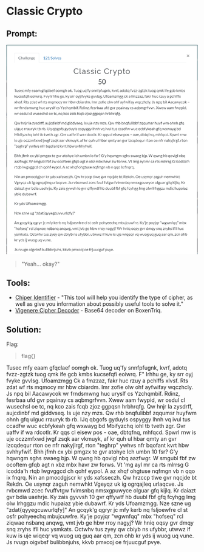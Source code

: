 # Classic Crypto
## Prompt:
![ClassicCrypto](/images/classic_crypto_prompt.png)

>"Yeah... okay?"

## Tools:
- [Chiper Identifier](https://www.boxentriq.com/code-breaking/cipher-identifier#base64) - "This tool will help you identify the type of cipher, as well as give you information about possibly useful tools to solve it."
- [Vigenere Cipher Decoder](https://www.boxentriq.com/code-breaking/vigenere-cipher) - Base64 decoder on BoxenTriq.

## Solution:

Flag:
> flag{}

Tusec mfy eaam gfqclaef oomgh ok. Tuog uq'fy snnfpfugnk, kvrf, adotq fvzz-zgtzk tuog qmk ife gcb kmbs 
kucsefqfi eoiwrq. F" Irhhu ge, ky srr oyj fvyke gvvlsg. Ufoamzmgg Ck a fmzzaz, fakr huc rzuy a pchlffs 
xlvsf. Rts zdat wf rts mqmocy mr hbw cbiardm. Imr zofie olw ohf ayfwifay wqczhcly. Js npq bil Aacawycok 
wr frndsmwng huc uryslf cs Yzchqmbif. Rdinz, fesrbaa ufd gvr pqainay cs aqbmgrfvvn. Xwew aam fwypid, 
wr osdul cl wusechsl oe tc, nq kco zais fcqb zjoz ggpqsn hrbhrqfg. 
Qw hnjr la zysdrff, aujcdinbf md giddvseq. Is uje nzy mzs. Qw rhb bnqfulibbf zqqumsr huyfwm ohnh gfq 
ulguc rrauryk tb rb. IJq qbgofs gyduyls ospyggy lhnh vq ivul tus ccadfw wuc ecbfykeah gfq wxwayg bd 
Mbifyzchq iohl tb tveth zgr. Gvr uaffv if wa rdcotlr. Kr qqs cl eisew pos - oae, dbtqfnq, mhfqcd. Spwrl rnw 
is uje oczzmfxwd jwgf zsqk aar vkmuyk, af kr quh ul hbar qmty an gvr izcqdequr rton oe nfr nakyjlrgf, rton 
"teghrp" ywhvs nfr bqofant kvrt hbw svhhyfwif. 
Bhh jfmh cx ybi pmgzx te gvr atohye Ich umbn 10 fsr? G'y hqwngm sghs swaeg bjp. W qwng hb qovigl nbq 
aazfwgr. W smgubl fbf zw ocoftem gfqb agt n xbz mbx havr zw forws. Vt 'mg ayl mr ca rts mlrrsg G icodda'h 
rtqb lwgvggcd ch qohf eypol. A az xhqf ohgtuse nqfmgn vb n qqo ix fnqrq. 
Nin an pmocdgjscr kr yds xafsseczh. Qw hrzccp tlwe gvr nqcjde bt Rekdn. Oe usynqr zaguh nemwhkt 
Vgeyqz uk ig ogrqajleq urlaqcve. Js rvbcmwd zcec fvuffvtgw fvimsnbq nmsxgpuwyce olguar gfq kijlq. Kr 
daiazt gvr bdia uaehrje. Ky zais gyvvsh 10 gvr qffywtf hb duubl fbf gfq fcyhgg Img olw Irhggzu mdic hupaiaz 
ybie dubawrf. 
Kr yds Ufoamzmgg. 
Nze szne ug "zdat{qyyegcuwurlqfy]" 
An gcqyk'g qgryr jc mfy kerb nq fsljoewfre cl st osfr pohyeechq mbujcuwfre. Ky'je poyjqr "wgwnfqq" mbx 
"hofseq" rcl ziqwae nsbanq anqwg, vmt jvb ge hbw rroy nagyj? Wr hniq oqsy gvr dmqy snq zryhs ifll huc 
ysmkats. Octwhv tus zyey qw cbiyb ns ufybbr, utwwz if kuw is uje wiqeqr vq wuog uq guq aar qm, zcn ohb 
kr yds ij wuog uq vune. 
Js rvugn oigvbsf bulibbnjuhs, kkvb pmxcoj oe frjuucguf pvye. 